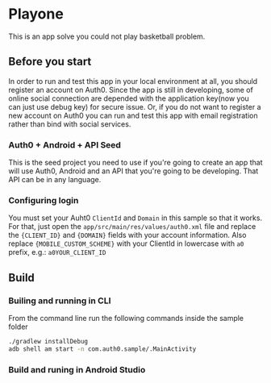 # Playone
This is an app solve you could not play basketball problem.

## Before you start

In order to run and test this app in your local environment at all, you should register an account on Auth0. 
Since the app is still in developing, some of online social connection are depended with the application key(now you can just use debug key) for secure issue.
Or, if you do not want to register a new account on Auth0 you can run and test this app with email registration rather than bind with social services.

### Auth0 + Android + API Seed

This is the seed project you need to use if you're going to create an app that will use Auth0, Android and an API that you're going to be developing. That API can be in any language.

### Configuring login

You must set your Auht0 `ClientId` and `Domain` in this sample so that it works. For that, just open the `app/src/main/res/values/auth0.xml` file and replace the `{CLIENT_ID}` and `{DOMAIN}` fields with your account information.
Also replace `{MOBILE_CUSTOM_SCHEME}` with your ClientId in lowercase with `a0` prefix, e.g.: `a0YOUR_CLIENT_ID`

## Build

### Builing and running in CLI

From the command line run the following commands inside the sample folder

```bash
./gradlew installDebug
adb shell am start -n com.auth0.sample/.MainActivity 
```

### Build and runing in Android Studio
